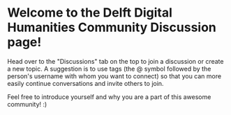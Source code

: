 # Welcome to the Delft Digital Humanities Community Discussion page!

Head over to the "Discussions" tab on the top to join a discussion or create a new topic. A suggestion is to use tags (the @ symbol followed by the person's username with whom you want to connect) so that you can more easily continue conversations and invite others to join. 

Feel free to introduce yourself and why you are a part of this awesome community! :) 
